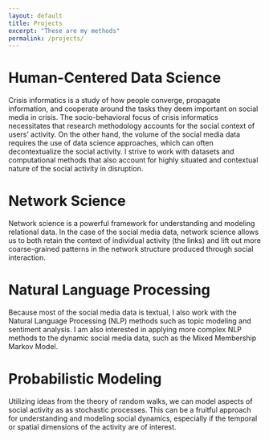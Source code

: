 ```yaml
---
layout: default
title: Projects
excerpt: "These are my methods"
permalink: /projects/
---
```


# Human-Centered Data Science
Crisis informatics is a study of how people converge, propagate information, and cooperate around the tasks they deem important on social media in crisis. The socio-behavioral focus of crisis informatics necessitates that research methodology accounts for the social context of users’ activity.  On the other hand, the volume of the social media data requires the use of data science approaches, which can often decontextualize the social activity.  I strive to work with datasets and computational methods that also account for highly situated and contextual nature of the social activity in disruption.

# Network Science
Network science is a powerful framework for understanding and modeling relational data. In the case of the social media data, network science allows us to both retain the context of individual activity (the links) and lift out more coarse-grained patterns in the network structure produced through social interaction.

# Natural Language Processing
Because most of the social media data is textual, I also work with the Natural Language Processing (NLP) methods such as topic modeling and sentiment analysis. I am also interested in applying more complex NLP methods to the dynamic social media data, such as the Mixed Membership Markov Model.

# Probabilistic Modeling
Utilizing ideas from the theory of random walks, we can model aspects of social activity as as stochastic processes. This can be a fruitful approach for understanding and modeling social dynamics, especially if the temporal or spatial dimensions of the activity are of interest.